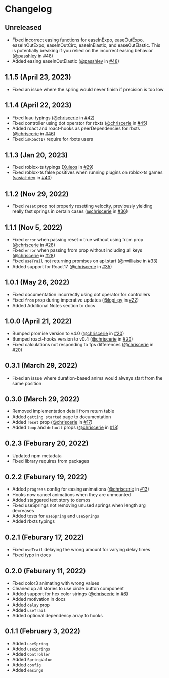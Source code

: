 # Changelog

## Unreleased
* Fixed incorrect easing functions for easeInExpo, easeOutExpo, easeInOutExpo, easeInOutCirc, easeInElastic, and easeOutElastic. This is potentially breaking if you relied on the incorrect easing behavior ([@passhley](https://github.com/passhley) in [#48](https://github.com/chriscerie/roact-spring/pull/48))
* Added easing easeInOutElastic ([@passhley](https://github.com/passhley) in [#48](https://github.com/chriscerie/roact-spring/pull/48))

## 1.1.5 (April 23, 2023)
* Fixed an issue where the spring would never finish if precision is too low

## 1.1.4 (April 22, 2023)
* Fixed luau typings ([@chriscerie](https://github.com/chriscerie) in [#42](https://github.com/chriscerie/roact-spring/pull/42))
* Fixed controller using dot operator for rbxts ([@chriscerie](https://github.com/chriscerie) in [#45](https://github.com/chriscerie/roact-spring/pull/45))
* Added roact and roact-hooks as peerDependencies for rbxts ([@chriscerie](https://github.com/chriscerie) in [#46](https://github.com/chriscerie/roact-spring/pull/46))
* Fixed `isRoact17` require for rbxts users

## 1.1.3 (Jan 20, 2023)
* Fixed roblox-ts typings ([Xuleos](https://github.com/Xuleos) in [#29](https://github.com/chriscerie/roact-spring/pull/29))
* Fixed roblox-ts false positives when running plugins on roblox-ts games ([sasial-dev](https://github.com/sasial-dev) in [#40](https://github.com/chriscerie/roact-spring/pull/40))

## 1.1.2 (Nov 29, 2022)
* Fixed `reset` prop not properly resetting velocity, previously yielding really fast springs in certain cases ([@chriscerie](https://github.com/chriscerie) in [#36](https://github.com/chriscerie/roact-spring/pull/36))

## 1.1.1 (Nov 5, 2022)
* Fixed `error` when passing reset = true without using from prop ([@chriscerie](https://github.com/chriscerie) in [#28](https://github.com/chriscerie/roact-spring/pull/28))
* Fixed `error` when passing from prop without including all keys ([@chriscerie](https://github.com/chriscerie) in [#28](https://github.com/chriscerie/roact-spring/pull/28))
* Fixed `useTrail` not returning promises on api.start ([@rwilliaise](https://github.com/rwilliaise) in [#33](https://github.com/chriscerie/roact-spring/pull/33))
* Added support for Roact17 ([@chriscerie](https://github.com/chriscerie) in [#35](https://github.com/chriscerie/roact-spring/pull/35))

## 1.0.1 (May 26, 2022)
* Fixed documentation incorrectly using dot operator for controllers
* Fixed `from` prop during imperative updates ([@lopi-py](https://github.com/lopi-py) in [#22](https://github.com/chriscerie/roact-spring/pull/22))
* Added Additional Notes section to docs

## 1.0.0 (April 21, 2022)
* Bumped promise version to v4.0 ([@chriscerie](https://github.com/chriscerie) in [#20](https://github.com/chriscerie/roact-spring/pull/20))
* Bumped roact-hooks version to v0.4 ([@chriscerie](https://github.com/chriscerie) in [#20](https://github.com/chriscerie/roact-spring/pull/20))
* Fixed calculations not responding to fps differences ([@chriscerie](https://github.com/chriscerie) in [#20](https://github.com/chriscerie/roact-spring/pull/20))

## 0.3.1 (March 29, 2022)
* Fixed an issue where duration-based anims would always start from the same position

## 0.3.0 (March 29, 2022)

* Removed implementation detail from return table
* Added `getting started` page to documentation
* Added `reset` prop ([@chriscerie](https://github.com/chriscerie) in [#17](https://github.com/chriscerie/roact-spring/pull/17))
* Added `loop` and `default` props ([@chriscerie](https://github.com/chriscerie) in [#18](https://github.com/chriscerie/roact-spring/pull/18))

## 0.2.3 (Feburary 20, 2022)

* Updated npm metadata
* Fixed library requires from packages

## 0.2.2 (Feburary 19, 2022)

* Added `progress` config for easing animations ([@chriscerie](https://github.com/chriscerie) in [#13](https://github.com/chriscerie/roact-spring/pull/13))
* Hooks now cancel animations when they are unmounted
* Added staggered text story to demos
* Fixed useSprings not removing unused springs when length arg decreases
* Added tests for `useSpring` and `useSprings`
* Added rbxts typings

## 0.2.1 (Feburary 17, 2022)

* Fixed `useTrail` delaying the wrong amount for varying delay times
* Fixed typo in docs

## 0.2.0 (Feburary 11, 2022)

* Fixed color3 animating with wrong values
* Cleaned up all stories to use circle button component
* Added support for hex color strings ([@chriscerie](https://github.com/chriscerie) in [#6](https://github.com/chriscerie/roact-spring/pull/6))
* Added motivation in docs
* Added `delay` prop
* Added `useTrail`
* Added optional dependency array to hooks

## 0.1.1 (February 3, 2022)

* Added `useSpring`
* Added `useSprings`
* Added `Controller`
* Added `SpringValue`
* Added `config`
* Added `easings`